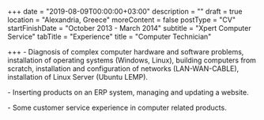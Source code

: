 +++
date = "2019-08-09T00:00:00+03:00"
description = ""
draft = true
location = "Alexandria, Greece"
moreContent = false
postType = "CV"
startFinishDate = "October 2013 - March 2014"
subtitle = "Xpert Computer Service"
tabTitle = "Experience"
title = "Computer Technician"

+++
\- Diagnosis of complex computer hardware and software problems, installation of operating systems (Windows, Linux), building computers from scratch, installation and configuration of networks (LAN-WAN-CABLE), installation of Linux Server (Ubuntu LEMP).

\- Inserting products on an ERP system, managing and updating a website.

\- Some customer service experience in computer related products.